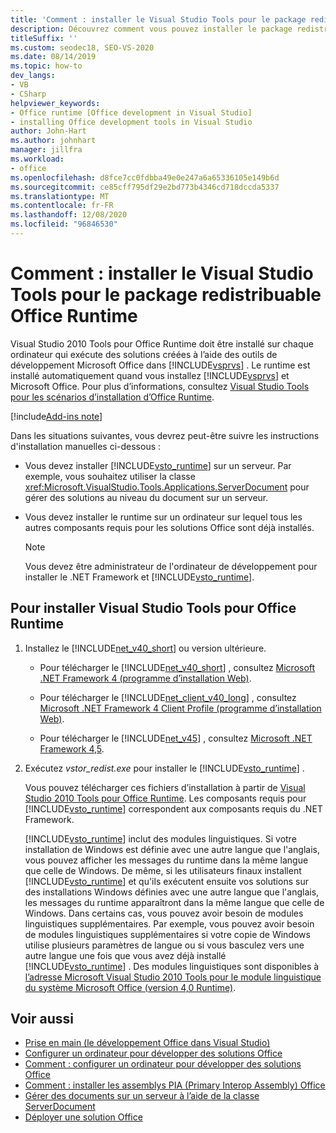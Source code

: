 ```yaml
---
title: 'Comment : installer le Visual Studio Tools pour le package redistribuable Office Runtime'
description: Découvrez comment vous pouvez installer le package redistribuable Microsoft Visual Studio 2010 Tools pour Office Runtime.
titleSuffix: ''
ms.custom: seodec18, SEO-VS-2020
ms.date: 08/14/2019
ms.topic: how-to
dev_langs:
- VB
- CSharp
helpviewer_keywords:
- Office runtime [Office development in Visual Studio]
- installing Office development tools in Visual Studio
author: John-Hart
ms.author: johnhart
manager: jillfra
ms.workload:
- office
ms.openlocfilehash: d8fce7cc0fdbba49e0e247a6a65336105e149b6d
ms.sourcegitcommit: ce85cff795df29e2bd773b4346cd718dccda5337
ms.translationtype: MT
ms.contentlocale: fr-FR
ms.lasthandoff: 12/08/2020
ms.locfileid: "96846530"
---
```

# <a name="how-to-install-the-visual-studio-tools-for-office-runtime-redistributable"></a>Comment : installer le Visual Studio Tools pour le package redistribuable Office Runtime
  Visual Studio 2010 Tools pour Office Runtime doit être installé sur chaque ordinateur qui exécute des solutions créées à l’aide des outils de développement Microsoft Office dans [!INCLUDE[vsprvs](../sharepoint/includes/vsprvs-md.md)] . Le runtime est installé automatiquement quand vous installez [!INCLUDE[vsprvs](../sharepoint/includes/vsprvs-md.md)] et Microsoft Office. Pour plus d’informations, consultez [Visual Studio Tools pour les scénarios d’installation d’Office Runtime](../vsto/visual-studio-tools-for-office-runtime-installation-scenarios.md).

[!include[Add-ins note](includes/addinsnote.md)]

 Dans les situations suivantes, vous devrez peut-être suivre les instructions d'installation manuelles ci-dessous :

- Vous devez installer [!INCLUDE[vsto_runtime](../vsto/includes/vsto-runtime-md.md)] sur un serveur. Par exemple, vous souhaitez utiliser la classe <xref:Microsoft.VisualStudio.Tools.Applications.ServerDocument> pour gérer des solutions au niveau du document sur un serveur.

- Vous devez installer le runtime sur un ordinateur sur lequel tous les autres composants requis pour les solutions Office sont déjà installés.

    > [!NOTE]
    > Vous devez être administrateur de l'ordinateur de développement pour installer le .NET Framework et [!INCLUDE[vsto_runtime](../vsto/includes/vsto-runtime-md.md)].

## <a name="to-install-the-visual-studio-tools-for-office-runtime"></a>Pour installer Visual Studio Tools pour Office Runtime

1. Installez le [!INCLUDE[net_v40_short](../sharepoint/includes/net-v40-short-md.md)] ou version ultérieure.

    - Pour télécharger le [!INCLUDE[net_v40_short](../sharepoint/includes/net-v40-short-md.md)] , consultez [Microsoft .NET Framework 4 (programme d’installation Web)](https://www.microsoft.com/download/details.aspx?id=17851).

    - Pour télécharger le [!INCLUDE[net_client_v40_long](../vsto/includes/net-client-v40-long-md.md)] , consultez [Microsoft .NET Framework 4 Client Profile (programme d’installation Web)](https://www.microsoft.com/download/details.aspx?id=17113).

    - Pour télécharger le [!INCLUDE[net_v45](../vsto/includes/net-v45-md.md)] , consultez [Microsoft .NET Framework 4,5](https://www.microsoft.com/download/details.aspx?id=30653).

2. Exécutez *vstor_redist.exe* pour installer le [!INCLUDE[vsto_runtime](../vsto/includes/vsto-runtime-md.md)] .

     Vous pouvez télécharger ces fichiers d’installation à partir de [Visual Studio 2010 Tools pour Office Runtime](https://www.microsoft.com/download/details.aspx?id=56961). Les composants requis pour [!INCLUDE[vsto_runtime](../vsto/includes/vsto-runtime-md.md)] correspondent aux composants requis du .NET Framework.

     [!INCLUDE[vsto_runtime](../vsto/includes/vsto-runtime-md.md)] inclut des modules linguistiques. Si votre installation de Windows est définie avec une autre langue que l'anglais, vous pouvez afficher les messages du runtime dans la même langue que celle de Windows. De même, si les utilisateurs finaux installent [!INCLUDE[vsto_runtime](../vsto/includes/vsto-runtime-md.md)] et qu'ils exécutent ensuite vos solutions sur des installations Windows définies avec une autre langue que l'anglais, les messages du runtime apparaîtront dans la même langue que celle de Windows. Dans certains cas, vous pouvez avoir besoin de modules linguistiques supplémentaires. Par exemple, vous pouvez avoir besoin de modules linguistiques supplémentaires si votre copie de Windows utilise plusieurs paramètres de langue ou si vous basculez vers une autre langue une fois que vous avez déjà installé [!INCLUDE[vsto_runtime](../vsto/includes/vsto-runtime-md.md)] . Des modules linguistiques sont disponibles à [l’adresse Microsoft Visual Studio 2010 Tools pour le module linguistique du système Microsoft Office (version 4,0 Runtime)](https://www.microsoft.com/download/details.aspx?id=54246).

## <a name="see-also"></a>Voir aussi
- [Prise en main &#40;le développement Office dans Visual Studio&#41;](../vsto/getting-started-office-development-in-visual-studio.md)
- [Configurer un ordinateur pour développer des solutions Office](../vsto/configuring-a-computer-to-develop-office-solutions.md)
- [Comment : configurer un ordinateur pour développer des solutions Office](../vsto/how-to-configure-a-computer-to-develop-office-solutions.md)
- [Comment : installer les assemblys PIA (Primary Interop Assembly) Office](../vsto/how-to-install-office-primary-interop-assemblies.md)
- [Gérer des documents sur un serveur à l’aide de la classe ServerDocument](../vsto/managing-documents-on-a-server-by-using-the-serverdocument-class.md)
- [Déployer une solution Office](../vsto/deploying-an-office-solution.md)
